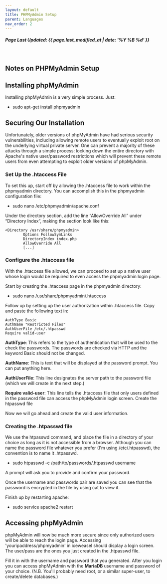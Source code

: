 ```yaml
---
layout: default
title: PHPMyAdmin Setup
parent: Languages
nav_order: 2
---
```

<h5>Page Last Updated: {{ page.last_modified_at | date: '%Y %B %d' }}</h5>
<br>

## Notes on PHPMyAdmin Setup

Installing phpMyAdmin
---------------------

Installing phpMyAdmin is a very simple process. Just:

-   sudo apt-get install phpmyadmin

Securing Our Installation
-------------------------

Unfortunately, older versions of phpMyAdmin have had serious security vulnerabilities, including allowing remote users to eventually exploit root on the underlying virtual private server. One can prevent a majority of these attacks through a simple process: locking down the entire directory with Apache's native user/password restrictions which will prevent these remote users from even attempting to exploit older versions of phpMyAdmin.

### Set Up the .htaccess File

To set this up, start off by allowing the .htaccess file to work within the phpmyadmin directory. You can accomplish this in the phpmyadmin configuration file:

-   sudo nano /etc/phpmyadmin/apache.conf

Under the directory section, add the line “AllowOverride All” under “Directory Index”, making the section look like this:

```
<Directory /usr/share/phpmyadmin>
        Options FollowSymLinks
        DirectoryIndex index.php
        AllowOverride All
        [...]
```

### Configure the .htaccess file

With the .htaccess file allowed, we can proceed to set up a native user whose login would be required to even access the phpmyadmin login page.

Start by creating the .htaccess page in the phpmyadmin directory:

-   sudo nano /usr/share/phpmyadmin/.htaccess

Follow up by setting up the user authorization within .htaccess file. Copy and paste the following text in:

```
AuthType Basic
AuthName "Restricted Files"
AuthUserFile /etc/.htpasswd
Require valid-user
```

**AuthType**: This refers to the type of authentication that will be used to the check the passwords. The passwords are checked via HTTP and the keyword Basic should not be changed. 

**AuthName**: This is text that will be displayed at the password prompt. You can put anything here. 

**AuthUserFile**: This line designates the server path to the password file (which we will create in the next step.) 

**Require valid-user**: This line tells the .htaccess file that only users defined in the password file can access the phpMyAdmin login screen. Create the htpasswd file

Now we will go ahead and create the valid user information.

### Creating the .htpasswd file

We use the htpasswd command, and place the file in a directory of your choice as long as it is not accessible from a browser. Although you can name the password file whatever you prefer (I'm using /etc/.htpasswd), the convention is to name it .htpasswd.

-   sudo htpasswd -c /path/to/passwords/.htpasswd username

A prompt will ask you to provide and confirm your password.

Once the username and passwords pair are saved you can see that the password is encrypted in the file by using cat to view it.

Finish up by restarting apache:

-   sudo service apache2 restart

Accessing phpMyAdmin
--------------------

phpMyAdmin will now be much more secure since only authorized users will be able to reach the login page. Accessing 'youripaddress/phpmyadmin' in iceweasel should display a login screen. The user/pass are the ones you just created in the .htpasswd file.

Fill it in with the username and password that you generated. After you login you can access phpMyAdmin with the **MariaDB** username and password of your choice. (N.B. You'll probably need root, or a similar super-user, to create/delete databases.)